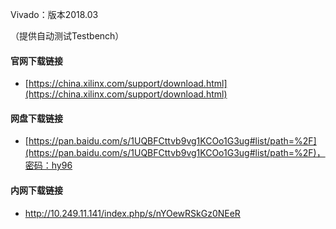 Vivado：版本2018.03

（提供自动测试Testbench）



#### 官网下载链接

- [https://china.xilinx.com/support/download.html](https://china.xilinx.com/support/download.html)

#### 网盘下载链接

- [https://pan.baidu.com/s/1UQBFCttvb9vg1KCOo1G3ug#list/path=%2F](https://pan.baidu.com/s/1UQBFCttvb9vg1KCOo1G3ug#list/path=%2F)，密码：hy96

#### 内网下载链接

- http://10.249.11.141/index.php/s/nYOewRSkGz0NEeR

